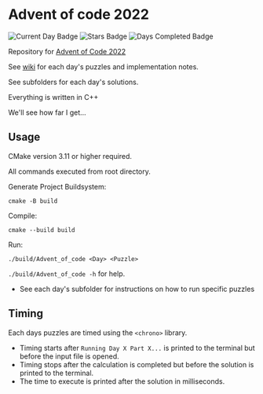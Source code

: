 # Advent of code 2022

![Current Day Badge](https://img.shields.io/badge/day%20📅-16-blue)
![Stars Badge](https://img.shields.io/badge/stars%20⭐-26-yellow)
![Days Completed Badge](https://img.shields.io/badge/days%20completed-13-red)

Repository for [Advent of Code 2022](https://adventofcode.com/)

See [wiki](https://github.com/jio125/Advent-of-code-2022/wiki) for each day's puzzles and implementation notes.

See subfolders for each day's solutions.

Everything is written in C++

We'll see how far I get...

## Usage

CMake version 3.11 or higher required.

All commands executed from root directory.

Generate Project Buildsystem:

`cmake -B build`

Compile:

`cmake --build build`

Run:

`./build/Advent_of_code <Day> <Puzzle>`

`./build/Advent_of_code -h` for help.

- See each day's subfolder for instructions on how to run specific puzzles

## Timing

Each days puzzles are timed using the `<chrono>` library.

- Timing starts after `Running Day X Part X...` is printed to the terminal but before the input file is opened.
- Timing stops after the calculation is completed but before the solution is printed to the terminal.
- The time to execute is printed after the solution in milliseconds.

